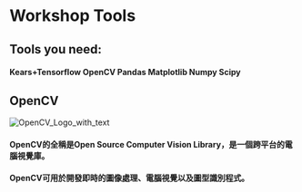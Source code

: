 # Workshop Tools
## Tools you need:
#### Kears+Tensorflow OpenCV Pandas Matplotlib Numpy Scipy
## OpenCV
![OpenCV_Logo_with_text](https://user-images.githubusercontent.com/53148219/69004955-eb228680-0955-11ea-8eae-9f010bb49201.png)
#### OpenCV的全稱是Open Source Computer Vision Library，是一個跨平台的電腦視覺庫。
#### OpenCV可用於開發即時的圖像處理、電腦視覺以及圖型識別程式。
